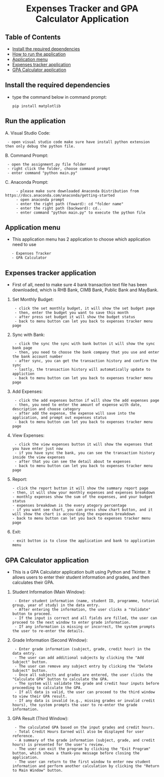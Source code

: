 <h1 align="center">Expenses Tracker and GPA Calculator Application</h1>

## Table of Contents 
- [Install the required dependencies](#install-the-required-dependencies)
- [How to run the application](#how-to-run-the-application)
- [Application menu](#application-menu)
- [Expenses tracker application](#expenses-tracker-application)
- [GPA Calculator application](#gpa-calculator-application)

## Install the required dependencies
- type the command below in command prompt:
    ```
    pip install matplotlib
    ```
    
## Run the application

A. Visual Studio Code:
   ```
    - open visual studio code make sure have install python extension then only debug the python file.
   ```

B. Command Prompt:
   ```
    - open the assignment.py file folder
    - right click the folder, choose command prompt
    - enter command "python main.py"
   ```

C. Anaconda Prompt:
```
     - please make sure downloaded Anaconda Distribution from https://docs.anaconda.com/anaconda/getting-started
     - open anaconda prompt 
     - enter the right path (foward): cd "folder name"
     - enter the right path (backward): cd..
     - enter command "python main.py" to execute the python file
```

## Application menu

- This application menu has 2 application to choose which application need to use 
```
   - Expenses Tracker 
   - GPA Calculator 
```

## Expenses tracker application

- First of all, need to make sure 4 bank transaction text file has been downloaded, which is RHB Bank, CIMB Bank, Public Bank and MayBank.

1. Set Monthly Budget:
   ```
    - click the set monthly budget, it will show the set budget page 
    - then, enter the budget you want to save this month 
    - after press set budget it will show the budget status 
    - back to menu button can let you back to expenses tracker menu page
   ```
   
2. Sync with Bank:
   ```
    - click the sync the sync with bank button it will show the sync bank page 
    - then, you need to choose the bank company that you use and enter the bank account number 
    - after sync, you can get the transaction history and confirm the sync
    - lastly, the transaction history will automatically update to appliction
    - back to menu button can let you back to expenses tracker menu page
   ```

3. Add Expenses:
   ```
    - click the add expenses button if will show the add expenses page 
    - then, you need to enter the amount of expense with date, description and choose category
    - after add the expense, the expense will save into the application, and prompt out expenses status
    - back to menu button can let you back to expenses tracker menu page
   ```

4. View Expenses:
   ```
    - click the view expenses button it will show the expenses that you have enter just now
    - if you have sync the bank, you can see the transaction history inside the view expenses
    - after that you can see the detail about te expenses 
    - back to menu button can let you back to expenses tracker menu page
   ```

5. Report:
    ```
    - click the report button it will show the summary report page 
    - then, it will show your monthly expenses and expenses breakdown
    - monthly expenses show the sum of the expenses, and your budget status
    - expenses breakdown is the every ategory percentage 
    - if you want see chart, you can press show chart button, and it will show the chart is accourding the expenses breakdown
    - back to menu button can let you back to expenses tracker menu page
    ```

6. Exit:
    ```
    - exit button is to close the application and bank to application menu 
    ```

## GPA Calculator application
- This is a GPA Calculator application built using Python and Tkinter. It allows users to enter their student information and grades, and then calculates their GPA.
1. Student Information (Main Window):
   ```
    - Enter student information (name, student ID, programme, tutorial group, year of study) in the data entry.
    - After entering the information, the user clicks a "Validate" button to proceed.
    - If the input is correct and all fields are filled, the user can proceed to the next window to enter grade information.
    - If any information is missing or incorrect, the system prompts the user to re-enter the details.
   ```
2. Grade Information (Second Window):
   ```
    - Enter grade information (subject, grade, credit hour) in the data entry.
    - The user can add additional subjects by clicking the "Add Subject" button.
    - The user can remove any subject entry by clicking the "Delete Subject" button.
    - Once all subjects and grades are entered, the user clicks the "Calculate GPA" button to calculate the GPA.
    - The system will validate the grade and credit hour inputs before proceeding to calculate the GPA.
    - If all data is valid, the user can proceed to the third window to view their GPA result.
    - If any data is invalid (e.g., missing grades or invalid credit hours), the system prompts the user to re-enter the grade information.
   ```
3. GPA Result (Third Window):
   ```
    - The calculated GPA based on the input grades and credit hours.
    - Total Credit Hours Earned will also be displayed for user reference.
    - A summary of the grade information (subject, grade, and credit hours) is presented for the user's review.
    - The user can exit the program by clicking the "Exit Program" button, which shows a thank-you message before closing the application.
    - The user can return to the first window to enter new student information and perform another calculation by clicking the "Return to Main Window" button.
    ```
